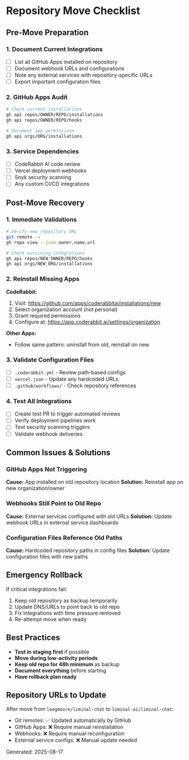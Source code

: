 # Repository Move Checklist

## Pre-Move Preparation

### 1. Document Current Integrations
- [ ] List all GitHub Apps installed on repository
- [ ] Document webhook URLs and configurations  
- [ ] Note any external services with repository-specific URLs
- [ ] Export important configuration files

### 2. GitHub Apps Audit
```bash
# Check current installations
gh api repos/OWNER/REPO/installations
gh api repos/OWNER/REPO/hooks

# Document app permissions
gh api orgs/ORG/installations
```

### 3. Service Dependencies
- [ ] CodeRabbit AI code review
- [ ] Vercel deployment webhooks
- [ ] Snyk security scanning
- [ ] Any custom CI/CD integrations

## Post-Move Recovery

### 1. Immediate Validations
```bash
# Verify new repository URL
git remote -v
gh repo view --json owner,name,url

# Check surviving integrations
gh api repos/NEW_OWNER/REPO/hooks
gh api orgs/NEW_ORG/installations
```

### 2. Reinstall Missing Apps

**CodeRabbit:**
1. Visit: https://github.com/apps/coderabbitai/installations/new
2. Select organization account (not personal)
3. Grant required permissions
4. Configure at: https://app.coderabbit.ai/settings/organization

**Other Apps:**
- Follow same pattern: uninstall from old, reinstall on new

### 3. Validate Configuration Files
- [ ] `.coderabbit.yml` - Review path-based configs
- [ ] `vercel.json` - Update any hardcoded URLs
- [ ] `.github/workflows/` - Check repository references

### 4. Test All Integrations
- [ ] Create test PR to trigger automated reviews
- [ ] Verify deployment pipelines work
- [ ] Test security scanning triggers
- [ ] Validate webhook deliveries

## Common Issues & Solutions

### GitHub Apps Not Triggering
**Cause:** App installed on old repository location
**Solution:** Reinstall app on new organization/owner

### Webhooks Still Point to Old Repo
**Cause:** External services configured with old URLs
**Solution:** Update webhook URLs in external service dashboards

### Configuration Files Reference Old Paths
**Cause:** Hardcoded repository paths in config files
**Solution:** Update configuration files with new paths

## Emergency Rollback

If critical integrations fail:
1. Keep old repository as backup temporarily
2. Update DNS/URLs to point back to old repo
3. Fix integrations with time pressure removed
4. Re-attempt move when ready

## Best Practices

- **Test in staging first** if possible
- **Move during low-activity periods**
- **Keep old repo for 48h minimum** as backup
- **Document everything** before starting
- **Have rollback plan ready**

## Repository URLs to Update

After move from `leegmoore/liminal-chat` to `liminal-ai/liminal-chat`:

- Git remotes: ✅ Updated automatically by GitHub
- GitHub Apps: ❌ Require manual reinstallation  
- Webhooks: ❌ Require manual reconfiguration
- External service configs: ❌ Manual update needed

Generated: 2025-08-17